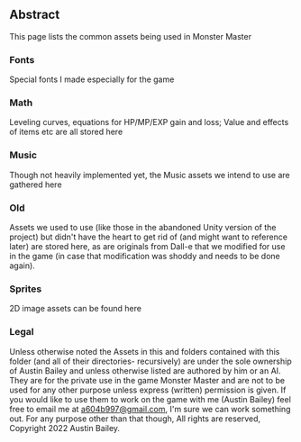 ## Abstract

This page lists the common assets being used in Monster Master

### Fonts

Special fonts I made especially for the game

### Math

Leveling curves, equations for HP/MP/EXP gain and loss; Value and effects of items etc are all stored here

### Music

Though not heavily implemented yet, the Music assets we intend to use are gathered here

### Old

Assets we used to use (like those in the abandoned Unity version of the project) but didn't have the heart to get rid of (and might want to reference later) are stored here, as are originals from Dall-e that we modified for use in the game (in case that modification was shoddy and needs to be done again).

### Sprites

2D image assets can be found here

### Legal

Unless otherwise noted the Assets in this and folders contained with this folder (and all of their directories- recursively) are under the sole ownership of Austin Bailey and unless otherwise listed are authored by him or an AI. They are for the private use in the game Monster Master and are not to be used for any other purpose unless express (written) permission is given. If you would like to use them to work on the game with me (Austin Bailey) feel free to email me at a604b997@gmail.com, I'm sure we can work something out. For any purpose other than that though, All rights are reserved, Copyright 2022 Austin Bailey.